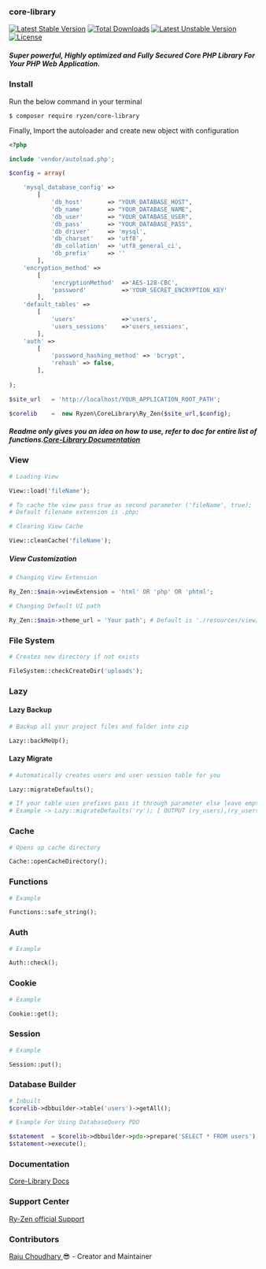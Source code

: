 ### core-library

[![Latest Stable Version](http://poser.pugx.org/ryzen/core-library/v)](https://packagist.org/packages/ryzen/core-library) 
[![Total Downloads](http://poser.pugx.org/ryzen/core-library/downloads)](https://packagist.org/packages/ryzen/core-library) 
[![Latest Unstable Version](http://poser.pugx.org/ryzen/core-library/v/unstable)](https://packagist.org/packages/ryzen/core-library) 
[![License](http://poser.pugx.org/ryzen/core-library/license)](https://packagist.org/packages/ryzen/core-library)

##### Super powerful, Highly optimized and Fully Secured Core PHP Library For Your PHP Web Application.

### Install

Run the below command in your terminal
```
$ composer require ryzen/core-library
```

Finally, Import the autoloader and create new object with configuration
```php
<?php

include 'vendor/autoload.php';

$config = array(

    'mysql_database_config' =>
        [
            'db_host'       => "YOUR_DATABASE_HOST",
            'db_name'       => "YOUR_DATABASE_NAME",
            'db_user'       => "YOUR_DATABASE_USER",
            'db_pass'       => "YOUR_DATABASE_PASS",
            'db_driver'     => 'mysql',
            'db_charset'    => 'utf8',
            'db_collation'  => 'utf8_general_ci',
            'db_prefix'     => ''
        ],
    'encryption_method' =>
        [
            'encryptionMethod'  =>'AES-128-CBC',
            'password'          =>'YOUR_SECRET_ENCRYPTION_KEY'
        ],
    'default_tables' =>
        [
            'users'             =>'users',
            'users_sessions'    =>'users_sessions',
        ],
    'auth' =>
        [
            'password_hashing_method' => 'bcrypt',
            'rehash' => false,
        ],
        
);

$site_url   = 'http://localhost/YOUR_APPLICATION_ROOT_PATH';

$corelib    =  new Ryzen\CoreLibrary\Ry_Zen($site_url,$config);
```

##### Readme only gives you an idea on how to use, refer to doc for entire list of functions.<a href="https://docs.8beez.com/corelib">Core-Library Documentation</a>

### View
```php
# Loading View

View::load('fileName');

# To cache the view pass true as second parameter ('fileName', true);
# Default filename extension is .php;

# Clearing View Cache

View::cleanCache('fileName');
```
##### View Customization
```php
# Changing View Extension 

Ry_Zen::$main->viewExtension = 'html' OR 'php' OR 'phtml';

# Changing Default UI path

Ry_Zen::$main->theme_url = 'Your path'; # Default is './resources/view/';
```
### File System
```php
# Creates new directory if not exists

FileSystem::checkCreateDir('uploads');
```
### Lazy
#### Lazy Backup
```php
# Backup all your project files and folder into zip

Lazy::backMeUp();
```
#### Lazy Migrate
```php
# Automatically creates users and user session table for you

Lazy::migrateDefaults();

# If your table uses prefixes pass it through parameter else leave empty
# Example -> Lazy::migrateDefaults('ry'); [ OUTPUT (ry_users),(ry_users_sessions) ]
```
### Cache
```php
# Opens up cache directory

Cache::openCacheDirectory();
```
### Functions
```php
# Example

Functions::safe_string();
```
### Auth
```php
# Example

Auth::check();
```

### Cookie
```php
# Example

Cookie::get();
```

### Session
```php
# Example

Session::put();
```

### Database Builder
```php
# Inbuilt
$corelib->dbbuilder->table('users')->getAll();

# Example For Using DatabaseQuery PDO

$statement  = $corelib->dbbuilder->pdo->prepare('SELECT * FROM users');
$statement->execute();
```

### Documentation
<a href="https://docs.8beez.com/corelib">Core-Library Docs</a>

### Support Center
<a href="https://docs.8beez.com/support">Ry-Zen official Support</a>

### Contributors
<a href="https://rajuchoudhary.com.np/"> Raju Choudhary </a> 😎 - Creator and Maintainer
